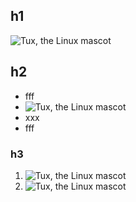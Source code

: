 ## h1

![Tux, the Linux mascot](/assets/images/tux.png)

## h2

* fff
* ![Tux, the Linux mascot](/assets/images/tux.png)
* xxx
* fff

### h3

1. ![Tux, the Linux mascot](/assets/images/tux.png)
2. ![Tux, the Linux mascot](/assets/images/tux.png)